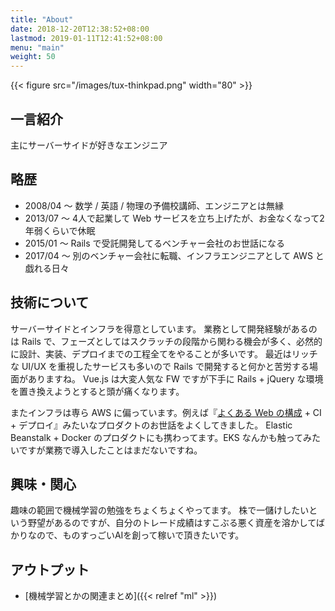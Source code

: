 ```yaml
---
title: "About"
date: 2018-12-20T12:38:52+08:00
lastmod: 2019-01-11T12:41:52+08:00
menu: "main"
weight: 50
---
```


{{< figure src="/images/tux-thinkpad.png" width="80" >}}

## 一言紹介

主にサーバーサイドが好きなエンジニア

## 略歴

- 2008/04 〜 数学 / 英語 / 物理の予備校講師、エンジニアとは無縁
- 2013/07 〜 4人で起業して Web サービスを立ち上げたが、お金なくなって2年弱くらいで休眠
- 2015/01 〜 Rails で受託開発してるベンチャー会社のお世話になる
- 2017/04 〜 別のベンチャー会社に転職、インフラエンジニアとして AWS と戯れる日々

## 技術について

サーバーサイドとインフラを得意としています。
業務として開発経験があるのは Rails で、フェーズとしてはスクラッチの段階から関わる機会が多く、必然的に設計、実装、デプロイまでの工程全てをやることが多いです。
最近はリッチな UI/UX を重視したサービスも多いので Rails で開発すると何かと苦労する場面がありますね。
Vue.js は大変人気な FW ですが下手に Rails + jQuery な環境を置き換えようとすると頭が痛くなります。

またインフラは専ら AWS に偏っています。例えば『[よくある Web の構成](https://aws.amazon.com/jp/cdp/ec-scaleup/) + CI + デプロイ』みたいなプロダクトのお世話をよくしてきました。
Elastic Beanstalk + Docker のプロダクトにも携わってます。EKS なんかも触ってみたいですが業務で導入したことはまだないですね。

## 興味・関心

趣味の範囲で機械学習の勉強をちょくちょくやってます。
株で一儲けしたいという野望があるのですが、自分のトレード成績はすこぶる悪く資産を溶かしてばかりなので、ものすっごいAIを創って稼いで頂きたいです。

## アウトプット

- [機械学習とかの関連まとめ]({{< relref "ml" >}})
